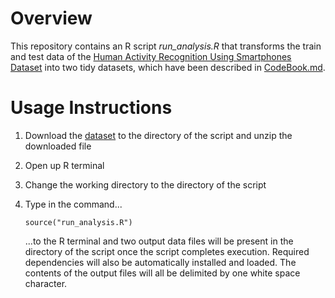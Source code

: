 # Overview 

This repository contains an R script <em>run_analysis.R</em> that transforms the train and test data of the [Human Activity Recognition Using Smartphones Dataset](http://archive.ics.uci.edu/ml/datasets/Human+Activity+Recognition+Using+Smartphones) into two tidy datasets, which have been described in [CodeBook.md](../blob/master/CodeBook).

# Usage Instructions

1. Download the [dataset](https://d396qusza40orc.cloudfront.net/getdata%2Fprojectfiles%2FUCI%20HAR%20Dataset.zip) to the directory of the script and unzip the downloaded file
2. Open up R terminal
3. Change the working directory to the directory of the script
3. Type in the command...

    ```{r}
    source("run_analysis.R")
    ```

    ...to the R terminal and two output data files will be present in the directory of the script once the script completes execution. Required dependencies will also be automatically installed and loaded. The contents of the output files will all be delimited by one white space character.
